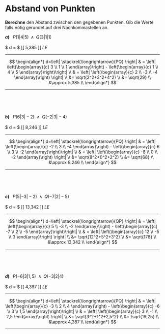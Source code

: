 <!--
version:  0.0.1

language: de

@style
main > *:not(:last-child) {
  margin-bottom: 3rem;
}

input {
    text-align: center;
}

.flex-container {
    display: flex;
    flex-wrap: wrap;
    align-items: stretch;
    gap: 20px;
}

.flex-child {
    flex: 1;
    min-width: 350px;
    margin-right: 20px;
}

@media (max-width: 400px) {
    .flex-child {
        flex: 100%;
        margin-right: 0;
    }
}
@end

formula: \carry   \textcolor{red}{\scriptsize #1}
formula: \digit   \rlap{\carry{#1}}\phantom{#2}#2
formula: \permil  \text{‰}

import: https://raw.githubusercontent.com/LiaTemplates/Tikz-Jax/main/README.md

script: https://cdn.jsdelivr.net/gh/LiaTemplates/Tikz-Jax@main/dist/index.js


tags: Vektoren, Abstand, negative Zahlen, Wurzeln, Dezimalzahlen, Potenzen, Runden, mittel, sehr niedrig, Berechne

comment: Wie weit liegen die Punkte im dreidimensionalen Raum auseinander?

author: Martin Lommatzsch

-->




# Abstand von Punkten


**Berechne** den Abstand zwischen den gegebenen Punkten. Gib die Werte falls nötig gerundet auf drei Nachkommastellen an.
<br>

<section class="flex-container">
<div class="flex-child">

__$a)\;\;$__ $P\left( 1 | 4 | 5 \right) \;\;\wedge\;\; Q\left( 3 | 1 | 1 \right)$  \
<br>
 $ d = $ [[  5,385  ]] $LE$
***************
$$
 \begin{align*}
  d=\left| \stackrel{\longrightarrow}{PQ} \right| & = \left| \left(\begin{array}{c} 3 \\ 1 \\ 1 \end{array}\right)  - \left(\begin{array}{c} 1 \\ 4 \\ 5 \end{array}\right)\right| \\
   & = \left| \left(\begin{array}{c} 2 \\ -3 \\ -4 \end{array}\right) \right| \\
   &= \sqrt{2^2+3^2+4^2} \\
   &= \sqrt{29} \\
   &\approx 5,385 \\
 \end{align*}
$$
***************
<br>
<br>
<br>
</div>
<div class="flex-child">

__$b)\;\;$__ $P\left( 6 | 3 | -2 \right) \;\;\wedge\;\; Q\left( -2 | 3 | -4 \right)$  \
<br>
 $ d = $ [[  8,246  ]] $LE$
***************
$$
 \begin{align*}
  d=\left| \stackrel{\longrightarrow}{PQ} \right| & = \left| \left(\begin{array}{c} -2 \\ 3 \\ -4 \end{array}\right)  - \left(\begin{array}{c} 6 \\ 3 \\ -2 \end{array}\right)\right| \\
   & = \left| \left(\begin{array}{c} -8 \\ 0 \\ -2  \end{array}\right) \right| \\
   &= \sqrt{8^2+0^2+2^2} \\
   &= \sqrt{68} \\
   &\approx 8,246 \\
 \end{align*}
$$
***************
<br>
<br>
<br>
</div>
<div class="flex-child">

__$c)\;\;$__ $P\left( 5 | -3 | -2 \right) \;\;\wedge\;\; Q\left( -7 | 2 | -5 \right)$  \
<br>
 $ d = $ [[  13,342  ]] $LE$
***************
$$
 \begin{align*}
  d=\left| \stackrel{\longrightarrow}{QP} \right| & = \left| \left(\begin{array}{c} 5 \\ -3 \\ -2 \end{array}\right)  - \left(\begin{array}{c} -7 \\ 2 \\ -5 \end{array}\right)\right| \\
   & = \left| \left(\begin{array}{c} 12 \\ -5 \\ 3 \end{array}\right) \right| \\
   &= \sqrt{12^2+5^2+3^2} \\
   &= \sqrt{178} \\
   &\approx 13,342 \\
 \end{align*}
$$
***************
<br>
<br>
<br>
</div>
<div class="flex-child">

__$d)\;\;$__ $P\left( -6 | 3 | 1,5 \right) \;\;\wedge\;\; Q\left( -3 | 2 | 4 \right)$  \
<br>
 $ d = $ [[  4,387  ]] $LE$
***************
$$
 \begin{align*}
  d=\left| \stackrel{\longrightarrow}{PQ} \right| & = \left| \left(\begin{array}{c} -3 \\ 2 \\ 4 \end{array}\right)  - \left(\begin{array}{c} -6 \\ 3 \\ 1,5 \end{array}\right)\right| \\
   & = \left| \left(\begin{array}{c} 3 \\ -1 \\ 2,5 \end{array}\right) \right| \\
   &= \sqrt{3^2+1^2+2,5^2} \\
   &= \sqrt{19,25} \\
   &\approx 4,387 \\
 \end{align*}
$$
***************
<br>
<br>
<br>
</div>
</section>


<br>
<br>
<br>
<br>
<br>
<br>
